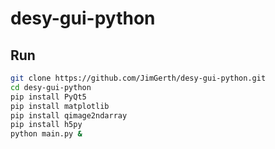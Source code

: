 # desy-gui-python

## Run
```bash
git clone https://github.com/JimGerth/desy-gui-python.git
cd desy-gui-python
pip install PyQt5
pip install matplotlib
pip install qimage2ndarray
pip install h5py
python main.py &
```
